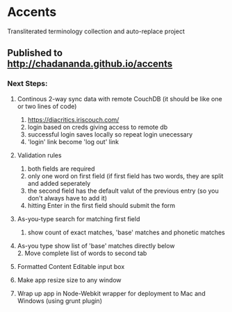 Accents
=======

Transliterated terminology collection and auto-replace project

## Published to http://chadananda.github.io/accents

### Next Steps:

1. Continous 2-way sync data with remote CouchDB (it should be like one or two lines of code)
    1.  https://diacritics.iriscouch.com/
    2.  login based on creds giving access to remote db
    3.  successful login saves locally so repeat login unecessary
    4.  'login' link become 'log out' link

1. Validation rules 
    1. both fields are required
    1. only one word on first field (if first field has two words, they are split and added seperately
    1. the second field has the default valut of the previous entry (so you don't always have to add it)
    1. hitting Enter in the first field should submit the form

1. As-you-type search for matching first field
    1. show count of exact matches, 'base' matches and phonetic matches 

1. As-you type show list of 'base' matches directly below  
    2. Move complete list of words to second tab

1. Formatted Content Editable input box

1. Make app resize size to any window

1. Wrap up app in Node-Webkit wrapper for deployment to Mac and Windows (using grunt plugin)



